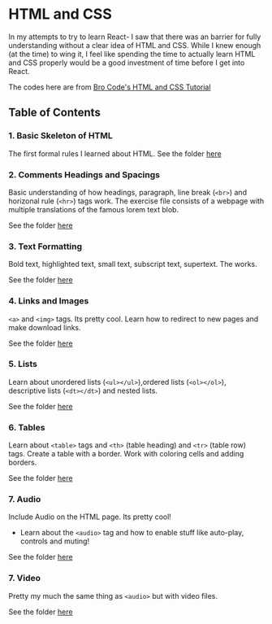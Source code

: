 # HTML and CSS

In my attempts to try to learn React- I saw that there was an barrier for fully understanding without a clear idea of HTML and CSS. While I knew enough (at the time) to wing it, I feel like spending the time to actually learn HTML and CSS properly would be a good investment of time before I get into React.

The codes here are from [Bro Code's HTML and CSS Tutorial](https://www.youtube.com/watch?v=cyuzt1Dp8X8)

## Table of Contents

### 1. Basic Skeleton of HTML

The first formal rules I learned about HTML. See the folder [here](https://github.com/benyamindsmith/LearningJS/tree/main/HTML%20and%20CSS/Basic%20Skeleton)

### 2. Comments Headings and Spacings

Basic understanding of how headings, paragraph, line break (`<br>`) and horizonal rule (`<hr>`) tags work. The exercise file consists of a webpage with multiple translations of the famous lorem text blob.

See the folder [here](https://github.com/benyamindsmith/LearningJS/tree/main/HTML%20and%20CSS/Comments%20headings%20and%20Spacing)

### 3. Text Formatting

Bold text, highlighted text, small text, subscript text, supertext. The works.

See the folder [here](https://github.com/benyamindsmith/LearningJS/tree/main/HTML%20and%20CSS/Text%20Formatting)

### 4. Links and Images

`<a>` and `<img>` tags. Its pretty cool. Learn how to redirect to new pages and make download links.

See the folder [here](https://github.com/benyamindsmith/LearningJS/tree/main/HTML%20and%20CSS/Links%20and%20Images)

### 5. Lists

Learn about unordered lists (`<ul></ul>`),ordered lists (`<ol></ol>`), descriptive lists (`<dt></dt>`) and nested lists.

See the folder [here](https://github.com/benyamindsmith/LearningJS/tree/main/HTML%20and%20CSS/Lists)

### 6. Tables

Learn about `<table>` tags and `<th>` (table heading) and `<tr>` (table row) tags. Create a table with a border. Work with coloring cells and adding borders.

See the folder [here](https://github.com/benyamindsmith/LearningJS/tree/main/HTML%20and%20CSS/Tables)

### 7. Audio

Include Audio on the HTML page. Its pretty cool!

- Learn about the `<audio>` tag and how to enable stuff like auto-play, controls and muting!

See the folder [here](https://github.com/benyamindsmith/LearningJS/tree/main/HTML%20and%20CSS/Audio)

### 7. Video

Pretty my much the same thing as `<audio>` but with video files.

See the folder [here](https://github.com/benyamindsmith/LearningJS/tree/main/HTML%20and%20CSS/Video)

